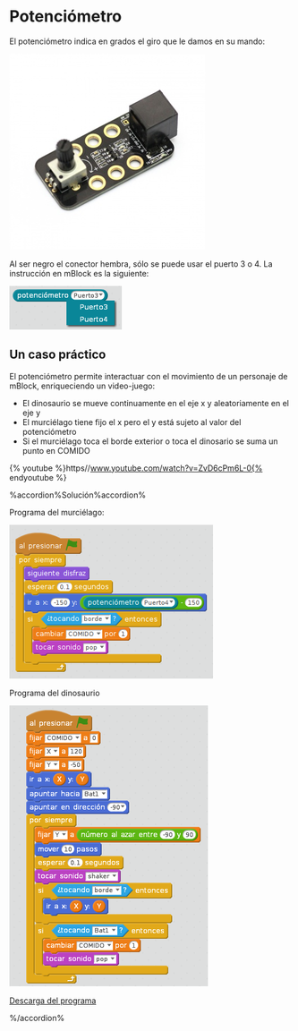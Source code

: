 
# Potenciómetro

El potenciómetro indica en grados el giro que le damos en su mando:

![](img/EL_POTEN_makeblock_EL_POTEN.jpg)

Al ser negro el conector hembra, sólo se puede usar el puerto 3 o 4. La instrucción en mBlock es la siguiente:

![](img/instruccpoten.png)

## Un caso práctico

El potenciómetro permite interactuar con el movimiento de un personaje de mBlock, enriqueciendo un video-juego:

- El dinosaurio se mueve continuamente en el eje x y aleatoriamente en el eje y
- El murciélago tiene fijo el x pero el y está sujeto al valor del potenciómetro
- Si el murciélago toca el borde exterior o toca el dinosario se suma un punto en COMIDO

{% youtube %}https//www.youtube.com/watch?v=ZvD6cPm6L-0{% endyoutube %}

%accordion%Solución%accordion%

Programa del murciélago:

![](img/comedinopoten-bat.png)

Programa del dinosaurio

![](img/comedinopoten-dino.png)

[Descarga del programa](http://aularagon.catedu.es/materialesaularagon2013/mbot/fuentes/comer-bat-dino-potenciometro.sb2)

%/accordion%


